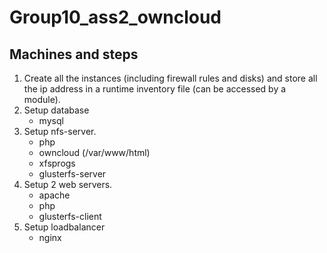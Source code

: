 # Group10_ass2_owncloud

## Machines and steps

1. Create all the instances (including firewall rules and disks) and store all the ip address in a runtime inventory file (can be accessed by a module).
3. Setup database
    - mysql
2. Setup nfs-server.
    - php
    - owncloud (/var/www/html)
    - xfsprogs
    - glusterfs-server
4. Setup 2 web servers.
    - apache
    - php
    - glusterfs-client
5. Setup loadbalancer
    - nginx
